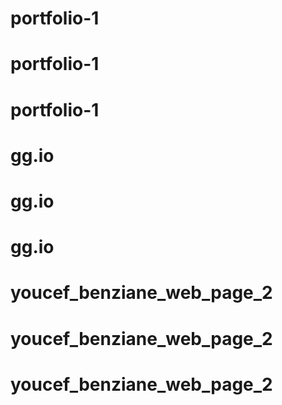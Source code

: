 # portfolio-1
# portfolio-1
# portfolio-1
# gg.io
# gg.io
# gg.io
# youcef_benziane_web_page_2
# youcef_benziane_web_page_2
# youcef_benziane_web_page_2
